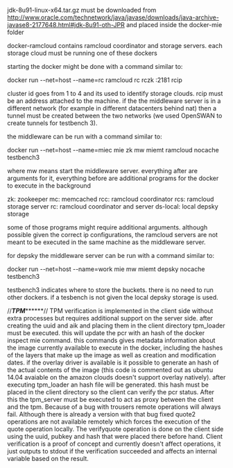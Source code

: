 jdk-8u91-linux-x64.tar.gz must be downloaded from http://www.oracle.com/technetwork/java/javase/downloads/java-archive-javase8-2177648.html#jdk-8u91-oth-JPR and placed inside the docker-mie folder

docker-ramcloud contains ramcloud coordinator and storage servers. each storage cloud must be running one of these dockers

starting the docker might be done with a command similar to:

docker run --net=host --name=rc ramcloud rc <cluster id> rczk <ip of middleware server>:2181 rcip <ip of the machine running this docker>

cluster id goes from 1 to 4 and its used to identify storage clouds. rcip must be an address attached to the machine. if the the middleware server is in a different network (for example in different datacenters behind nat) then a tunnel must be created between the two networks (we used OpenSWAN to create tunnels for testbench 3).

the middleware can be run with a command similar to:

docker run --net=host --name=miec mie zk mw miemt ramcloud nocache testbench3

where mw means start the middleware server. everything after are arguments for it, everything before are additional programs for the docker to execute in the background

zk: zookeeper
mc: memcached
rcc: ramcloud coordinator
rcs: ramcloud storage server
rc: ramcloud coordinator and server
ds-local: local depsky storage

some of those programs might require additional arguments. although possible given the correct ip configurations, the ramcloud servers are not meant to be executed in the same machine as the middleware server.

for depsky the middleware server can be run with a command similar to:

docker run --net=host --name=work mie mw miemt depsky nocache testbench3

testbench3 indicates where to store the buckets. there is no need to run other dockers. if a tesbench is not given the local depsky storage is used.

//*****************TPM***********************//
TPM verification is implemented in the client side without extra processes but requires additional support on the server side. after creating the uuid and aik and placing them in the client directory tpm_loader must be executed. this will update the pcr with an hash of the docker inspect mie command. this commands gives metadata information about the image currently available to execute in the docker, including the hashes of the layers that make up the image as well as creation and modification dates. if the overlay driver is available is it possible to generate an hash of the actual contents of the image (this code is commented out as ubuntu 14.04 avaiable on the amazon clouds doesn't support overlay natively). after executing tpm_loader an hash file will be generated. this hash must be placed in the client directory so the client can verify the pcr status.
After this the tpm_server must be executed to act as proxy between the client and the tpm. Because of a bug with trousers remote operations will always fail. Although there is already a version with that bug fixed quote2 operations are not available remotely which forces the execution of the quote operation locally. The verifyquote operation is done on the client side using the uuid, pubkey and hash that were placed there before hand.
Client verification is a proof of concept and currently doesn't affect operations, it just outputs to stdout if the verification succeeded and affects an internal variable based on the result.